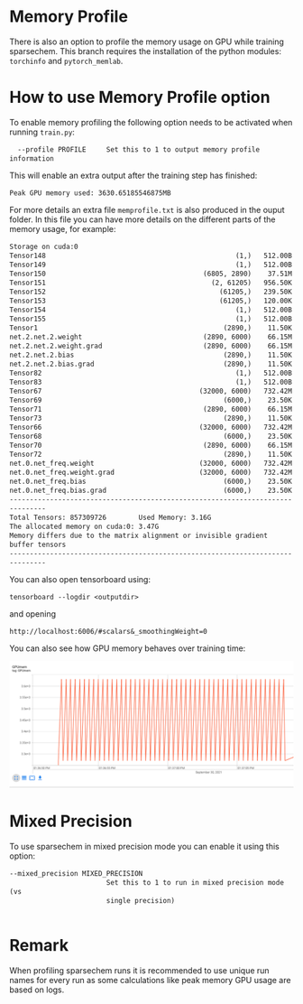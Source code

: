 # Memory Profile

There is also an option to profile the memory usage on GPU while training sparsechem. This branch requires the installation of the python modules: `torchinfo` and `pytorch_memlab`.

# How to use Memory Profile option

To enable memory profiling the following option needs to be activated when running `train.py`:

```
  --profile PROFILE     Set this to 1 to output memory profile information
```
This will enable an extra output after the training step has finished:
```
Peak GPU memory used: 3630.65185546875MB
```
For more details an extra file `memprofile.txt` is also produced in the ouput folder. In this file you can have more details on the different parts of the memory usage, for example:
```
Storage on cuda:0
Tensor148                                               (1,)   512.00B
Tensor149                                               (1,)   512.00B
Tensor150                                       (6805, 2890)    37.51M
Tensor151                                         (2, 61205)   956.50K
Tensor152                                           (61205,)   239.50K
Tensor153                                           (61205,)   120.00K
Tensor154                                               (1,)   512.00B
Tensor155                                               (1,)   512.00B
Tensor1                                              (2890,)    11.50K
net.2.net.2.weight                              (2890, 6000)    66.15M
net.2.net.2.weight.grad                         (2890, 6000)    66.15M
net.2.net.2.bias                                     (2890,)    11.50K
net.2.net.2.bias.grad                                (2890,)    11.50K
Tensor82                                                (1,)   512.00B
Tensor83                                                (1,)   512.00B
Tensor67                                       (32000, 6000)   732.42M
Tensor69                                             (6000,)    23.50K
Tensor71                                        (2890, 6000)    66.15M
Tensor73                                             (2890,)    11.50K
Tensor66                                       (32000, 6000)   732.42M
Tensor68                                             (6000,)    23.50K
Tensor70                                        (2890, 6000)    66.15M
Tensor72                                             (2890,)    11.50K
net.0.net_freq.weight                          (32000, 6000)   732.42M
net.0.net_freq.weight.grad                     (32000, 6000)   732.42M
net.0.net_freq.bias                                  (6000,)    23.50K
net.0.net_freq.bias.grad                             (6000,)    23.50K
-------------------------------------------------------------------------------
Total Tensors: 857309726        Used Memory: 3.16G
The allocated memory on cuda:0: 3.47G
Memory differs due to the matrix alignment or invisible gradient buffer tensors
-------------------------------------------------------------------------------
``` 
You can also open tensorboard using:
```
tensorboard --logdir <outputdir>
```
and opening 
```
http://localhost:6006/#scalars&_smoothingWeight=0
```
You can also see how GPU memory behaves over training time:

![GPUmem](docs/GPUmem.png "GPU memory profile")

# Mixed Precision

To use sparsechem in mixed precision mode you can enable it using this option:
```
--mixed_precision MIXED_PRECISION
                        Set this to 1 to run in mixed precision mode (vs
                        single precision)
      
```

# Remark

When profiling sparsechem runs it is recommended to use unique run names for every run as some calculations like peak memory GPU usage are based on logs.
